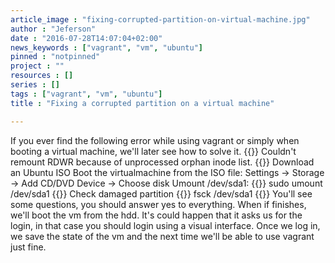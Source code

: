 ```yaml
---
article_image : "fixing-corrupted-partition-on-virtual-machine.jpg"
author : "Jeferson"
date : "2016-07-28T14:07:04+02:00"
news_keywords : ["vagrant", "vm", "ubuntu"]
pinned : "notpinned"
project : ""
resources : []
series : []
tags : ["vagrant", "vm", "ubuntu"]
title : "Fixing a corrupted partition on a virtual machine"

---
```


If you ever find the following error while using vagrant or simply when booting a virtual machine, we'll later see how to solve it.
{{<highlight sh>}}
Couldn't remount RDWR because of unprocessed orphan inode list.
{{</highlight>}}
Download an Ubuntu ISO
Boot the virtualmachine from the ISO file: Settings -> Storage -> Add CD/DVD Device -> Choose disk
Umount /dev/sda1:
{{<highlight sh>}}
sudo umount /dev/sda1
{{</highlight>}}
Check damaged partition
{{<highlight sh>}}
fsck /dev/sda1
{{</highlight>}}
You'll see some questions, you should answer yes to everything. When if finishes, we'll boot the vm from the hdd. It's could happen that it asks us for the login, in that case you should login using a visual interface. Once we log in, we save the state of the vm and the next time we'll be able to use vagrant just fine.
